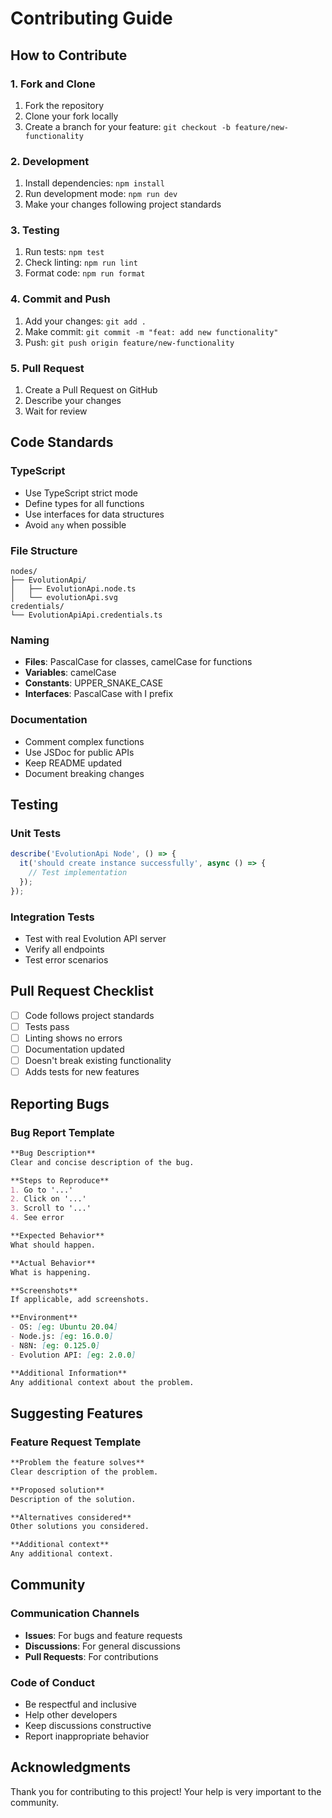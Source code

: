 # Contributing Guide

## How to Contribute

### 1. Fork and Clone
1. Fork the repository
2. Clone your fork locally
3. Create a branch for your feature: `git checkout -b feature/new-functionality`

### 2. Development
1. Install dependencies: `npm install`
2. Run development mode: `npm run dev`
3. Make your changes following project standards

### 3. Testing
1. Run tests: `npm test`
2. Check linting: `npm run lint`
3. Format code: `npm run format`

### 4. Commit and Push
1. Add your changes: `git add .`
2. Make commit: `git commit -m "feat: add new functionality"`
3. Push: `git push origin feature/new-functionality`

### 5. Pull Request
1. Create a Pull Request on GitHub
2. Describe your changes
3. Wait for review

## Code Standards

### TypeScript
- Use TypeScript strict mode
- Define types for all functions
- Use interfaces for data structures
- Avoid `any` when possible

### File Structure
```
nodes/
├── EvolutionApi/
│   ├── EvolutionApi.node.ts
│   └── evolutionApi.svg
credentials/
└── EvolutionApiApi.credentials.ts
```

### Naming
- **Files**: PascalCase for classes, camelCase for functions
- **Variables**: camelCase
- **Constants**: UPPER_SNAKE_CASE
- **Interfaces**: PascalCase with I prefix

### Documentation
- Comment complex functions
- Use JSDoc for public APIs
- Keep README updated
- Document breaking changes

## Testing

### Unit Tests
```typescript
describe('EvolutionApi Node', () => {
  it('should create instance successfully', async () => {
    // Test implementation
  });
});
```

### Integration Tests
- Test with real Evolution API server
- Verify all endpoints
- Test error scenarios

## Pull Request Checklist

- [ ] Code follows project standards
- [ ] Tests pass
- [ ] Linting shows no errors
- [ ] Documentation updated
- [ ] Doesn't break existing functionality
- [ ] Adds tests for new features

## Reporting Bugs

### Bug Report Template
```markdown
**Bug Description**
Clear and concise description of the bug.

**Steps to Reproduce**
1. Go to '...'
2. Click on '...'
3. Scroll to '...'
4. See error

**Expected Behavior**
What should happen.

**Actual Behavior**
What is happening.

**Screenshots**
If applicable, add screenshots.

**Environment**
- OS: [eg: Ubuntu 20.04]
- Node.js: [eg: 16.0.0]
- N8N: [eg: 0.125.0]
- Evolution API: [eg: 2.0.0]

**Additional Information**
Any additional context about the problem.
```

## Suggesting Features

### Feature Request Template
```markdown
**Problem the feature solves**
Clear description of the problem.

**Proposed solution**
Description of the solution.

**Alternatives considered**
Other solutions you considered.

**Additional context**
Any additional context.
```

## Community

### Communication Channels
- **Issues**: For bugs and feature requests
- **Discussions**: For general discussions
- **Pull Requests**: For contributions

### Code of Conduct
- Be respectful and inclusive
- Help other developers
- Keep discussions constructive
- Report inappropriate behavior

## Acknowledgments

Thank you for contributing to this project! Your help is very important to the community. 